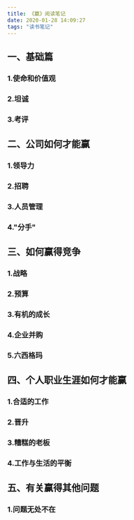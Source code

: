 ```yaml
---
title: 《赢》阅读笔记
date: 2020-01-28 14:09:27
tags: "读书笔记"
---
```


## 一、基础篇

<!--more-->
### 1.使命和价值观


### 2.坦诚


### 3.考评


## 二、公司如何才能赢


### 1.领导力

### 2.招聘

### 3.人员管理


### 4."分手"


## 三、如何赢得竞争


### 1.战略


### 2.预算

### 3.有机的成长


### 4.企业并购


### 5.六西格玛


## 四、个人职业生涯如何才能赢

### 1.合适的工作


### 2.晋升

### 3.糟糕的老板

### 4.工作与生活的平衡


## 五、有关赢得其他问题

### 1.问题无处不在
